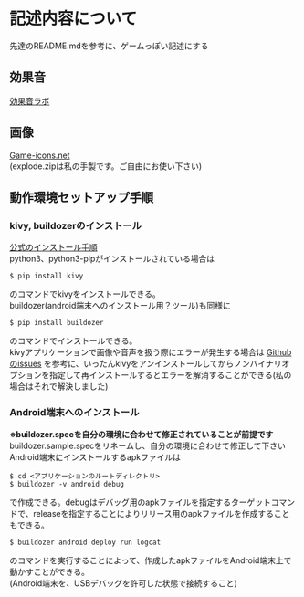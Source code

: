 # 記述内容について  
先達のREADME.mdを参考に、ゲームっぽい記述にする



## 効果音  

[効果音ラボ](https://soundeffect-lab.info/)  

## 画像  
[Game-icons.net](https://game-icons.net/)  
(explode.zipは私の手製です。ご自由にお使い下さい)  

## 動作環境セットアップ手順  

### kivy, buildozerのインストール    
[公式のインストール手順](https://kivy.org/doc/stable/gettingstarted/installation.html)  
python3、python3-pipがインストールされている場合は  
```shell  
$ pip install kivy
```  
のコマンドでkivyをインストールできる。  
buildozer(android端末へのインストール用？ツール)も同様に  
```shell  
$ pip install buildozer
```  
のコマンドでインストールできる。  
kivyアプリケーションで画像や音声を扱う際にエラーが発生する場合は [Githubのissues](https://github.com/kivy/kivy/issues/6536#issuecomment-747781482) を参考に、いったんkivyをアンインストールしてからノンバイナリオプションを指定して再インストールするとエラーを解消することができる(私の場合はそれで解決しました)  

### Android端末へのインストール  

**※buildozer.specを自分の環境に合わせて修正されていることが前提です**  
buildozer.sample.specをリネームし、自分の環境に合わせて修正して下さい  
Android端末にインストールするapkファイルは  
```shell  
$ cd <アプリケーションのルートディレクトリ>  
$ buildozer -v android debug
```  
で作成できる。debugはデバッグ用のapkファイルを指定するターゲットコマンドで、releaseを指定することによりリリース用のapkファイルを作成することもできる。  
```shell  
$ buildozer android deploy run logcat
```  
のコマンドを実行することによって、作成したapkファイルをAndroid端末上で動かすことができる。  
(Android端末を、USBデバッグを許可した状態で接続すること)  